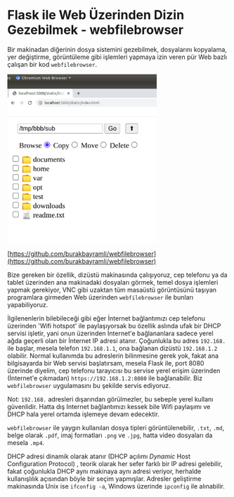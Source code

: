 # Flask ile Web Üzerinden Dizin Gezebilmek - webfilebrowser

Bir makinadan diğerinin dosya sistemini gezebilmek, dosyalarını
kopyalama, yer değiştirme, görüntüleme gibi işlemleri yapmaya izin
veren pür Web bazlı çalışan bir kod `webfilebrowser`. 

<img width='340' src='https://github.com/burakbayramli/webfilebrowser/raw/main/webfilebrowser.png'/> 

[https://github.com/burakbayramli/webfilebrowser](https://github.com/burakbayramli/webfilebrowser)

Bize gereken bir özellik, dizüstü makinasında çalışıyoruz, cep
telefonu ya da tablet üzerinden ana makinadaki dosyaları görmek, temel
dosya işlemleri yapmak gerekiyor, VNC gibi uzaktan tüm masaüstü
görüntüsünü taşıyan programlara girmeden Web üzerinden
`webfilebrowser` ile bunları yapabiliyoruz.

İlgilenenlerin bilebileceği gibi eğer İnternet bağlantımızı cep
telefonu üzerinden 'Wifi hotspot' ile paylaşıyorsak bu özellik aslında
ufak bir DHCP servisi işletir, yani onun üzerinden İnternet'e
bağlananlara sadece yerel ağda geçerli olan bir İnternet IP adresi
atanır. Çoğunlukla bu adres `192.168.` ile başlar, mesela telefon
`192.168.1.1`, ona bağlanan dizüstü `192.168.1.2` olabilir. Normal
kullanımda bu adreslerin bilinmesine gerek yok, fakat ana bilgisayarda
bir Web servisi başlatırsam, mesela Flask ile, port 8080 üzerinde
diyelim, cep telefonu tarayıcısı bu servise yerel erişim üzerinden
(İnternet'e çıkmadan) `https://192.168.1.2:8080` ile bağlanabilir. Biz
`webfilebrowser` uygulamasını bu şekilde servis ediyoruz.

Not: `192.168.` adresleri dışarından görülmezler, bu sebeple yerel
kullanı güvenlidir.  Hatta dış Internet bağlantımızı kessek bile Wifi
paylaşımı ve DHCP hala yerel ortamda işlemeye devam edecektir.

`webfilebrowser` ile yaygın kullanılan dosya tipleri görüntülenebilir,
`.txt`, `.md`, belge olarak `.pdf`, imaj formatları `.png` ve `.jpg`,
hatta video dosyaları da mesela `.mp4`.

DHCP adresi dinamik olarak atanır (DHCP açılımı *Dynamic* Host
Configuration Protocol) , teorik olarak her sefer farklı bir IP adresi
gelebilir, fakat çoğunlukla DHCP aynı makinaya aynı adresi veriyor,
herhalde kullanışlılık açısından böyle bir seçim yapmışlar. Adresler
geliştirme makinasında Unix ise `ifconfig -a`, Windows üzerinde
`ipconfig` ile alınabilir.

